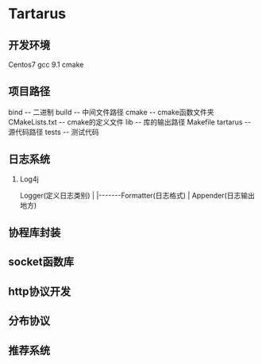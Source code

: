 # Tartarus

## 开发环境
Centos7
gcc 9.1
cmake

## 项目路径
bind -- 二进制
build -- 中间文件路径
cmake -- cmake函数文件夹
CMakeLists.txt -- cmake的定义文件
lib -- 库的输出路径
Makefile
tartarus -- 源代码路径
tests -- 测试代码

## 日志系统
1)
    Log4j

    Logger(定义日志类别)
        |
        |-------Formatter(日志格式)
        |
    Appender(日志输出地方)

    

## 协程库封装

## socket函数库

## http协议开发

## 分布协议

## 推荐系统